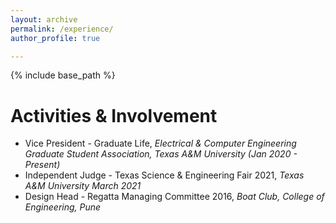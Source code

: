 ```yaml
---
layout: archive
permalink: /experience/
author_profile: true

---
```


{% include base_path %}

Activities & Involvement
======
* Vice President - Graduate Life, *Electrical & Computer Engineering Graduate Student Association, Texas A&M University (Jan 2020 - Present)*
* Independent Judge - Texas Science & Engineering Fair 2021, *Texas A&M University March 2021*
* Design Head - Regatta Managing Committee 2016, *Boat Club, College of Engineering, Pune*

 
 
  



  

  

  

